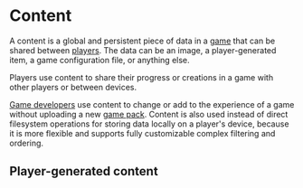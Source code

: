 <!--
MIT License

Copyright (c) 2020-2022 Macaroni Studios AB

Permission is hereby granted, free of charge, to any person obtaining a copy
of this software and associated documentation files (the "Software"), to deal
in the Software without restriction, including without limitation the rights
to use, copy, modify, merge, publish, distribute, sublicense, and/or sell
copies of the Software, and to permit persons to whom the Software is
furnished to do so, subject to the following conditions:

The above copyright notice and this permission notice shall be included in all
copies or substantial portions of the Software.

THE SOFTWARE IS PROVIDED "AS IS", WITHOUT WARRANTY OF ANY KIND, EXPRESS OR
IMPLIED, INCLUDING BUT NOT LIMITED TO THE WARRANTIES OF MERCHANTABILITY,
FITNESS FOR A PARTICULAR PURPOSE AND NONINFRINGEMENT. IN NO EVENT SHALL THE
AUTHORS OR COPYRIGHT HOLDERS BE LIABLE FOR ANY CLAIM, DAMAGES OR OTHER
LIABILITY, WHETHER IN AN ACTION OF CONTRACT, TORT OR OTHERWISE, ARISING FROM,
OUT OF OR IN CONNECTION WITH THE SOFTWARE OR THE USE OR OTHER DEALINGS IN THE
SOFTWARE.
-->

# Content

A content is a global and persistent piece of data in a [game](game) that can be shared between [players](user). The data can be an image, a player-generated item, a game configuration file, or anything else.

Players use content to share their progress or creations in a game with other players or between devices.

[Game developers](studio) use content to change or add to the experience of a game without uploading a new [game pack](game-pack). Content is also used instead of direct filesystem operations for storing data locally on a player's device, because it is more flexible and supports fully customizable complex filtering and ordering.

<developer>

<chapter>

[](/src/docs/content/quests.md)
[](/src/docs/content/maps-or-levels.md)
[](/src/docs/content/characters-and-enemies.md)
[](/src/docs/content/items.md)
[](/src/docs/content/events-and-seasons.md)
[](/src/docs/content/game-configuration-and-balancing.md)
[](/src/docs/content/drop-tables.md)
[](/src/docs/content/dialogues.md)
[](/src/docs/content/inventory.md)
[](/src/docs/content/character-progression.md)
[](/src/docs/content/downloadable-content-or-expansion-packs.md)
[](/src/docs/content/game-saves.md)

</chapter>

## Player-generated content

<chapter>

[](/src/docs/content/player-profiles.md)
[](/src/docs/content/mods.md)
[](/src/docs/content/player-generated-maps-or-levels.md)
[](/src/docs/content/player-generated-characters.md)
[](/src/docs/content/player-generated-items.md)
[](/src/docs/content/player-messages-like-dark-souls.md)
[](/src/docs/content/turn-based-multiplayer-games.md)

</chapter>

</developer>
